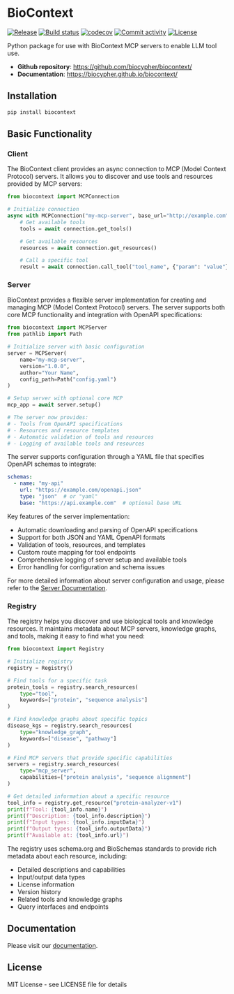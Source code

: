 # BioContext

[![Release](https://img.shields.io/github/v/release/biocypher/biocontext)](https://img.shields.io/github/v/release/biocypher/biocontext)
[![Build status](https://img.shields.io/github/actions/workflow/status/biocypher/biocontext/main.yml?branch=main)](https://github.com/biocypher/biocontext/actions/workflows/main.yml?query=branch%3Amain)
[![codecov](https://codecov.io/gh/biocypher/biocontext/branch/main/graph/badge.svg)](https://codecov.io/gh/biocypher/biocontext)
[![Commit activity](https://img.shields.io/github/commit-activity/m/biocypher/biocontext)](https://img.shields.io/github/commit-activity/m/biocypher/biocontext)
[![License](https://img.shields.io/github/license/biocypher/biocontext)](https://img.shields.io/github/license/biocypher/biocontext)

Python package for use with BioContext MCP servers to enable LLM tool use.

- **Github repository**: <https://github.com/biocypher/biocontext/>
- **Documentation**: <https://biocypher.github.io/biocontext/>

## Installation

```bash
pip install biocontext
```

## Basic Functionality

### Client

The BioContext client provides an async connection to MCP (Model Context
Protocol) servers. It allows you to discover and use tools and resources
provided by MCP servers:

```python
from biocontext import MCPConnection

# Initialize connection
async with MCPConnection("my-mcp-server", base_url="http://example.com") as connection:
    # Get available tools
    tools = await connection.get_tools()

    # Get available resources
    resources = await connection.get_resources()

    # Call a specific tool
    result = await connection.call_tool("tool_name", {"param": "value"})
```

### Server

BioContext provides a flexible server implementation for creating and managing MCP (Model Context Protocol) servers. The server supports both core MCP functionality and integration with OpenAPI specifications:

```python
from biocontext import MCPServer
from pathlib import Path

# Initialize server with basic configuration
server = MCPServer(
    name="my-mcp-server",
    version="1.0.0",
    author="Your Name",
    config_path=Path("config.yaml")
)

# Setup server with optional core MCP
mcp_app = await server.setup()

# The server now provides:
# - Tools from OpenAPI specifications
# - Resources and resource templates
# - Automatic validation of tools and resources
# - Logging of available tools and resources
```

The server supports configuration through a YAML file that specifies OpenAPI schemas to integrate:

```yaml
schemas:
  - name: "my-api"
    url: "https://example.com/openapi.json"
    type: "json"  # or "yaml"
    base: "https://api.example.com"  # optional base URL
```

Key features of the server implementation:
- Automatic downloading and parsing of OpenAPI specifications
- Support for both JSON and YAML OpenAPI formats
- Validation of tools, resources, and templates
- Custom route mapping for tool endpoints
- Comprehensive logging of server setup and available tools
- Error handling for configuration and schema issues

For more detailed information about server configuration and usage, please refer to the [Server Documentation](https://biocypher.github.io/biocontext/server/).

### Registry

The registry helps you discover and use biological tools and knowledge
resources. It maintains metadata about MCP servers, knowledge graphs, and tools,
making it easy to find what you need:

```python
from biocontext import Registry

# Initialize registry
registry = Registry()

# Find tools for a specific task
protein_tools = registry.search_resources(
    type="tool",
    keywords=["protein", "sequence analysis"]
)

# Find knowledge graphs about specific topics
disease_kgs = registry.search_resources(
    type="knowledge_graph",
    keywords=["disease", "pathway"]
)

# Find MCP servers that provide specific capabilities
servers = registry.search_resources(
    type="mcp_server",
    capabilities=["protein analysis", "sequence alignment"]
)

# Get detailed information about a specific resource
tool_info = registry.get_resource("protein-analyzer-v1")
print(f"Tool: {tool_info.name}")
print(f"Description: {tool_info.description}")
print(f"Input types: {tool_info.inputData}")
print(f"Output types: {tool_info.outputData}")
print(f"Available at: {tool_info.url}")
```

The registry uses schema.org and BioSchemas standards to provide rich metadata
about each resource, including:

- Detailed descriptions and capabilities
- Input/output data types
- License information
- Version history
- Related tools and knowledge graphs
- Query interfaces and endpoints

## Documentation

Please visit our [documentation](https://biocypher.github.io/biocontext/).

## License

MIT License - see LICENSE file for details
